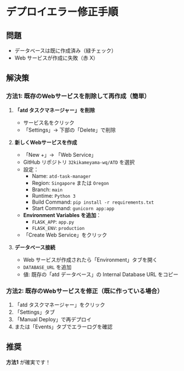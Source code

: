 # デプロイエラー修正手順

## 問題
- データベースは既に作成済み（緑チェック）
- Web サービスが作成に失敗（赤 X）

## 解決策

### 方法1: 既存のWebサービスを削除して再作成（簡単）

1. **「atd タスクマネージャー」を削除**
   - サービス名をクリック
   - 「Settings」→ 下部の「Delete」で削除

2. **新しくWebサービスを作成**
   - 「New +」→ 「Web Service」
   - GitHub リポジトリ `32kikameyama-wq/ATD` を選択
   - 設定：
     - Name: `atd-task-manager`
     - Region: `Singapore` または `Oregon`
     - Branch: `main`
     - Runtime: `Python 3`
     - Build Command: `pip install -r requirements.txt`
     - Start Command: `gunicorn app:app`
   - **Environment Variables を追加**：
     - `FLASK_APP`: `app.py`
     - `FLASK_ENV`: `production`
   - 「Create Web Service」をクリック

3. **データベース接続**
   - Web サービスが作成されたら「Environment」タブを開く
   - `DATABASE_URL` を追加
   - 値: 既存の「atd データベース」の Internal Database URL をコピー

### 方法2: 既存のWebサービスを修正（既に作っている場合）

1. 「atd タスクマネージャー」をクリック
2. 「Settings」タブ
3. 「Manual Deploy」で再デプロイ
4. または「Events」タブでエラーログを確認

## 推奨
**方法1** が確実です！
